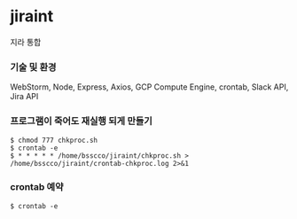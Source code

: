 # jiraint
지라 통합

### 기술 및 환경
WebStorm, Node, Express, Axios, GCP Compute Engine, crontab, Slack API, Jira API

### 프로그램이 죽어도 재실행 되게 만들기
```
$ chmod 777 chkproc.sh
$ crontab -e
$ * * * * * /home/bsscco/jiraint/chkproc.sh > /home/bsscco/jiraint/crontab-chkproc.log 2>&1
```

### crontab 예약
```
$ crontab -e
```